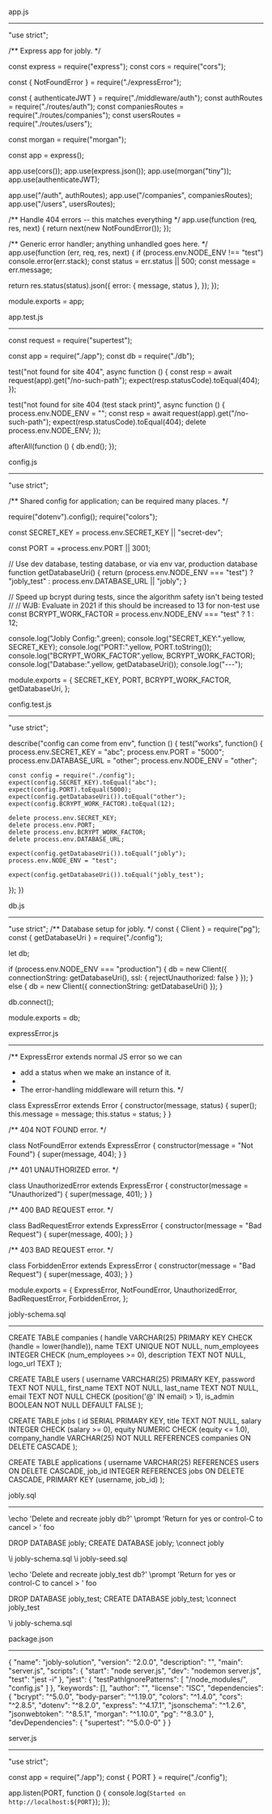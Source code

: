 app.js
***************************

"use strict";

/** Express app for jobly. */

const express = require("express");
const cors = require("cors");

const { NotFoundError } = require("./expressError");

const { authenticateJWT } = require("./middleware/auth");
const authRoutes = require("./routes/auth");
const companiesRoutes = require("./routes/companies");
const usersRoutes = require("./routes/users");

const morgan = require("morgan");

const app = express();

app.use(cors());
app.use(express.json());
app.use(morgan("tiny"));
app.use(authenticateJWT);

app.use("/auth", authRoutes);
app.use("/companies", companiesRoutes);
app.use("/users", usersRoutes);


/** Handle 404 errors -- this matches everything */
app.use(function (req, res, next) {
  return next(new NotFoundError());
});

/** Generic error handler; anything unhandled goes here. */
app.use(function (err, req, res, next) {
  if (process.env.NODE_ENV !== "test") console.error(err.stack);
  const status = err.status || 500;
  const message = err.message;

  return res.status(status).json({
    error: { message, status },
  });
});

module.exports = app;


app.test.js
**************************

const request = require("supertest");

const app = require("./app");
const db = require("./db");


test("not found for site 404", async function () {
  const resp = await request(app).get("/no-such-path");
  expect(resp.statusCode).toEqual(404);
});

test("not found for site 404 (test stack print)", async function () {
  process.env.NODE_ENV = "";
  const resp = await request(app).get("/no-such-path");
  expect(resp.statusCode).toEqual(404);
  delete process.env.NODE_ENV;
});

afterAll(function () {
  db.end();
});


config.js
********************************

"use strict";

/** Shared config for application; can be required many places. */

require("dotenv").config();
require("colors");

const SECRET_KEY = process.env.SECRET_KEY || "secret-dev";

const PORT = +process.env.PORT || 3001;

// Use dev database, testing database, or via env var, production database
function getDatabaseUri() {
  return (process.env.NODE_ENV === "test")
      ? "jobly_test"
      : process.env.DATABASE_URL || "jobly";
}

// Speed up bcrypt during tests, since the algorithm safety isn't being tested
//
// WJB: Evaluate in 2021 if this should be increased to 13 for non-test use
const BCRYPT_WORK_FACTOR = process.env.NODE_ENV === "test" ? 1 : 12;

console.log("Jobly Config:".green);
console.log("SECRET_KEY:".yellow, SECRET_KEY);
console.log("PORT:".yellow, PORT.toString());
console.log("BCRYPT_WORK_FACTOR".yellow, BCRYPT_WORK_FACTOR);
console.log("Database:".yellow, getDatabaseUri());
console.log("---");

module.exports = {
  SECRET_KEY,
  PORT,
  BCRYPT_WORK_FACTOR,
  getDatabaseUri,
};


config.test.js
***************************

"use strict";

describe("config can come from env", function () {
  test("works", function() {
    process.env.SECRET_KEY = "abc";
    process.env.PORT = "5000";
    process.env.DATABASE_URL = "other";
    process.env.NODE_ENV = "other";

    const config = require("./config");
    expect(config.SECRET_KEY).toEqual("abc");
    expect(config.PORT).toEqual(5000);
    expect(config.getDatabaseUri()).toEqual("other");
    expect(config.BCRYPT_WORK_FACTOR).toEqual(12);

    delete process.env.SECRET_KEY;
    delete process.env.PORT;
    delete process.env.BCRYPT_WORK_FACTOR;
    delete process.env.DATABASE_URL;

    expect(config.getDatabaseUri()).toEqual("jobly");
    process.env.NODE_ENV = "test";

    expect(config.getDatabaseUri()).toEqual("jobly_test");
  });
})



db.js
***************************

"use strict";
/** Database setup for jobly. */
const { Client } = require("pg");
const { getDatabaseUri } = require("./config");

let db;

if (process.env.NODE_ENV === "production") {
  db = new Client({
    connectionString: getDatabaseUri(),
    ssl: {
      rejectUnauthorized: false
    }
  });
} else {
  db = new Client({
    connectionString: getDatabaseUri()
  });
}

db.connect();

module.exports = db;


expressError.js
*************************

/** ExpressError extends normal JS error so we can
 *  add a status when we make an instance of it.
 *
 *  The error-handling middleware will return this.
 */

class ExpressError extends Error {
  constructor(message, status) {
    super();
    this.message = message;
    this.status = status;
  }
}

/** 404 NOT FOUND error. */

class NotFoundError extends ExpressError {
  constructor(message = "Not Found") {
    super(message, 404);
  }
}

/** 401 UNAUTHORIZED error. */

class UnauthorizedError extends ExpressError {
  constructor(message = "Unauthorized") {
    super(message, 401);
  }
}

/** 400 BAD REQUEST error. */

class BadRequestError extends ExpressError {
  constructor(message = "Bad Request") {
    super(message, 400);
  }
}

/** 403 BAD REQUEST error. */

class ForbiddenError extends ExpressError {
  constructor(message = "Bad Request") {
    super(message, 403);
  }
}

module.exports = {
  ExpressError,
  NotFoundError,
  UnauthorizedError,
  BadRequestError,
  ForbiddenError,
};

jobly-schema.sql
*************************
CREATE TABLE companies (
  handle VARCHAR(25) PRIMARY KEY CHECK (handle = lower(handle)),
  name TEXT UNIQUE NOT NULL,
  num_employees INTEGER CHECK (num_employees >= 0),
  description TEXT NOT NULL,
  logo_url TEXT
);

CREATE TABLE users (
  username VARCHAR(25) PRIMARY KEY,
  password TEXT NOT NULL,
  first_name TEXT NOT NULL,
  last_name TEXT NOT NULL,
  email TEXT NOT NULL
    CHECK (position('@' IN email) > 1),
  is_admin BOOLEAN NOT NULL DEFAULT FALSE
);

CREATE TABLE jobs (
  id SERIAL PRIMARY KEY,
  title TEXT NOT NULL,
  salary INTEGER CHECK (salary >= 0),
  equity NUMERIC CHECK (equity <= 1.0),
  company_handle VARCHAR(25) NOT NULL
    REFERENCES companies ON DELETE CASCADE
);

CREATE TABLE applications (
  username VARCHAR(25)
    REFERENCES users ON DELETE CASCADE,
  job_id INTEGER
    REFERENCES jobs ON DELETE CASCADE,
  PRIMARY KEY (username, job_id)
);




jobly.sql
*************************

\echo 'Delete and recreate jobly db?'
\prompt 'Return for yes or control-C to cancel > ' foo

DROP DATABASE jobly;
CREATE DATABASE jobly;
\connect jobly

\i jobly-schema.sql
\i jobly-seed.sql

\echo 'Delete and recreate jobly_test db?'
\prompt 'Return for yes or control-C to cancel > ' foo

DROP DATABASE jobly_test;
CREATE DATABASE jobly_test;
\connect jobly_test

\i jobly-schema.sql



package.json
*************************
{
  "name": "jobly-solution",
  "version": "2.0.0",
  "description": "",
  "main": "server.js",
  "scripts": {
    "start": "node server.js",
    "dev": "nodemon server.js",
    "test": "jest -i"
  },
  "jest": {
    "testPathIgnorePatterns": [
      "/node_modules/",
      "config.js"
    ]
  },
  "keywords": [],
  "author": "",
  "license": "ISC",
  "dependencies": {
    "bcrypt": "^5.0.0",
    "body-parser": "^1.19.0",
    "colors": "^1.4.0",
    "cors": "^2.8.5",
    "dotenv": "^8.2.0",
    "express": "^4.17.1",
    "jsonschema": "^1.2.6",
    "jsonwebtoken": "^8.5.1",
    "morgan": "^1.10.0",
    "pg": "^8.3.0"
  },
  "devDependencies": {
    "supertest": "^5.0.0-0"
  }
}


server.js
*******************************
"use strict";

const app = require("./app");
const { PORT } = require("./config");

app.listen(PORT, function () {
  console.log(`Started on http://localhost:${PORT}`);
});
